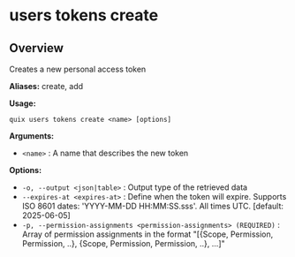 # users tokens create

## Overview

Creates a new personal access token

**Aliases:** create, add

**Usage:**

```
quix users tokens create <name> [options]
```

**Arguments:**

- `<name>` : A name that describes the new token

**Options:**

- `-o, --output <json|table>` : Output type of the retrieved data
- `--expires-at <expires-at>` : Define when the token will expire. Supports ISO 8601 dates: 'YYYY-MM-DD HH:MM:SS.sss'. All times UTC. [default: 2025-06-05]
- `-p, --permission-assignments <permission-assignments> (REQUIRED)` : Array of permission assignments in the format "[{Scope, Permission, Permission, ..}, {Scope, Permission, Permission, ..}, ...]"

